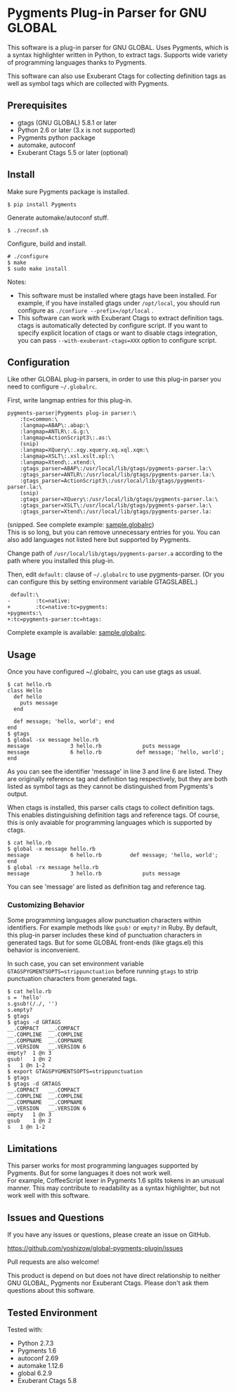 # Pygments Plug-in Parser for GNU GLOBAL

This software is a plug-in parser for GNU GLOBAL.
Uses Pygments, which is a syntax highlighter written in Python, to
extract tags.
Supports wide variety of programming languages thanks to Pygments.

This software can also use Exuberant Ctags for collecting definition tags
as well as symbol tags which are collected with Pygments.

## Prerequisites

- gtags (GNU GLOBAL) 5.8.1 or later
- Python 2.6 or later (3.x is not supported)
- Pygments python package
- automake, autoconf
- Exuberant Ctags 5.5 or later (optional)

## Install

Make sure Pygments package is installed.

    $ pip install Pygments

Generate automake/autoconf stuff.

    $ ./reconf.sh

Configure, build and install.

    # ./configure
    $ make
    $ sudo make install

Notes:

- This software must be installed where gtags have been installed.
  For example, if you have installed gtags under `/opt/local`, you should
  run configure as `./confiure --prefix=/opt/local` .
- This software can work with Exuberant Ctags to extract definition
  tags.
  ctags is automatically detected by configure script.
  If you want to specify explicit location of ctags or want to
  disable ctags integration, you can pass `--with-exuberant-ctags=XXX`
  option to configure script.

## Configuration

Like other GLOBAL plug-in parsers, in order to use this plug-in parser
you need to configure `~/.globalrc`.

First, write langmap entries for this plug-in.

    pygments-parser|Pygments plug-in parser:\
        :tc=common:\
        :langmap=ABAP\:.abap:\
        :langmap=ANTLR\:.G.g:\
        :langmap=ActionScript3\:.as:\
		(snip)
        :langmap=XQuery\:.xqy.xquery.xq.xql.xqm:\
        :langmap=XSLT\:.xsl.xslt.xpl:\
        :langmap=Xtend\:.xtend:\
        :gtags_parser=ABAP\:/usr/local/lib/gtags/pygments-parser.la:\
        :gtags_parser=ANTLR\:/usr/local/lib/gtags/pygments-parser.la:\
        :gtags_parser=ActionScript3\:/usr/local/lib/gtags/pygments-parser.la:\
		(snip)
        :gtags_parser=XQuery\:/usr/local/lib/gtags/pygments-parser.la:\
        :gtags_parser=XSLT\:/usr/local/lib/gtags/pygments-parser.la:\
        :gtags_parser=Xtend\:/usr/local/lib/gtags/pygments-parser.la:

(snipped. See complete example: [sample.globalrc](sample.globalrc))  
This is so long, but you can remove unnecessary entries for you.
You can also add languages not listed here but supported by Pygments.

Change path of `/usr/local/lib/gtags/pygments-parser.a` according to
the path where you installed this plug-in.

Then, edit `default:` clause of `~/.globalrc` to use pygments-parser.
(Or you can configure this by setting environment variable GTAGSLABEL.)

     default:\
    -        :tc=native:
    +        :tc=native:tc=pygments:
    +pygments:\
    +:tc=pygments-parser:tc=htags:

Complete example is available: [sample.globalrc](sample.globalrc).

## Usage

Once you have configured ~/.globalrc, you can use gtags as usual.

    $ cat hello.rb
    class Hello
      def hello
        puts message
      end

      def message; 'hello, world'; end
    end
    $ gtags
    $ global -sx message hello.rb 
    message             3 hello.rb             puts message
    message             6 hello.rb           def message; 'hello, world'; end

As you can see the identifier 'message' in line 3 and line 6 are listed.
They are originally reference tag and definition tag respectively,
but they are both listed as symbol tags as they cannot be distinguished
from Pygments's output.

When ctags is installed, this parser calls ctags to collect definition tags.
This enables distinguishing definition tags and reference tags.
Of course, this is only avaiable for programming languages which is
supported by ctags.

    $ cat hello.rb
    $ global -x message hello.rb 
    message             6 hello.rb         def message; 'hello, world'; end
    $ global -rx message hello.rb 
    message             3 hello.rb             puts message

You can see 'message' are listed as definition tag and reference tag.

### Customizing Behavior

Some programming languages allow punctuation characters within identifiers.
For example methods like `gsub!` or `empty?` in Ruby.
By default, this plug-in parser includes these kind of punctuation characters
in generated tags.
But for some GLOBAL front-ends (like gtags.el) this behavior is 
inconvenient.

In such case, you can set environment variable
`GTAGSPYGMENTSOPTS=strippunctuation` before running `gtags` to strip
punctuation characters from generated tags.

    $ cat hello.rb
    s = 'hello'
    s.gsub!(/./, '')
    s.empty?
    $ gtags
    $ gtags -d GRTAGS
    __.COMPACT   __.COMPACT
    __.COMPLINE  __.COMPLINE
    __.COMPNAME  __.COMPNAME
    __.VERSION   __.VERSION 6
    empty?  1 @n 3
    gsub!   1 @n 2
    s   1 @n 1-2
    $ export GTAGSPYGMENTSOPTS=strippunctuation
    $ gtags
    $ gtags -d GRTAGS
    __.COMPACT   __.COMPACT
    __.COMPLINE  __.COMPLINE
    __.COMPNAME  __.COMPNAME
    __.VERSION   __.VERSION 6
    empty   1 @n 3
    gsub    1 @n 2
    s   1 @n 1-2

## Limitations

This parser works for most programming languages supported by Pygments.
But for some languages it does not work well.  
For example, CoffeeScript lexer in Pygments 1.6 splits tokens in an
unusual manner. This may contribute to readability as a syntax
highlighter, but not work well with this software.

## Issues and Questions

If you have any issues or questions, please create an issue on GitHub.

https://github.com/yoshizow/global-pygments-plugin/issues

Pull requests are also welcome!

This product is depend on but does not have direct relationship to
neither GNU GLOBAL, Pygments nor Exuberant Ctags.
Please don't ask them questions about this software.

## Tested Environment

Tested with:

- Python 2.7.3
- Pygments 1.6
- autoconf 2.69
- automake 1.12.6
- global 6.2.9
- Exuberant Ctags 5.8

